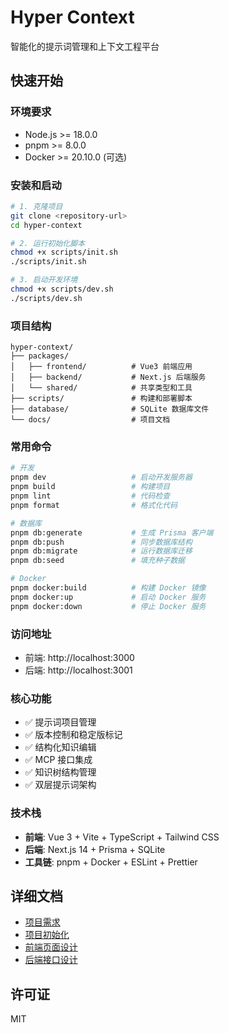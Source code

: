 # Hyper Context

智能化的提示词管理和上下文工程平台

## 快速开始

### 环境要求

- Node.js >= 18.0.0
- pnpm >= 8.0.0
- Docker >= 20.10.0 (可选)

### 安装和启动

```bash
# 1. 克隆项目
git clone <repository-url>
cd hyper-context

# 2. 运行初始化脚本
chmod +x scripts/init.sh
./scripts/init.sh

# 3. 启动开发环境
chmod +x scripts/dev.sh
./scripts/dev.sh
```

### 项目结构

```
hyper-context/
├── packages/
│   ├── frontend/          # Vue3 前端应用
│   ├── backend/           # Next.js 后端服务
│   └── shared/            # 共享类型和工具
├── scripts/               # 构建和部署脚本
├── database/              # SQLite 数据库文件
└── docs/                  # 项目文档
```

### 常用命令

```bash
# 开发
pnpm dev                   # 启动开发服务器
pnpm build                 # 构建项目
pnpm lint                  # 代码检查
pnpm format                # 格式化代码

# 数据库
pnpm db:generate           # 生成 Prisma 客户端
pnpm db:push               # 同步数据库结构
pnpm db:migrate            # 运行数据库迁移
pnpm db:seed               # 填充种子数据

# Docker
pnpm docker:build          # 构建 Docker 镜像
pnpm docker:up             # 启动 Docker 服务
pnpm docker:down           # 停止 Docker 服务
```

### 访问地址

- 前端: http://localhost:3000
- 后端: http://localhost:3001

### 核心功能

- ✅ 提示词项目管理
- ✅ 版本控制和稳定版标记
- ✅ 结构化知识编辑
- ✅ MCP 接口集成
- ✅ 知识树结构管理
- ✅ 双层提示词架构

### 技术栈

- **前端**: Vue 3 + Vite + TypeScript + Tailwind CSS
- **后端**: Next.js 14 + Prisma + SQLite
- **工具链**: pnpm + Docker + ESLint + Prettier

## 详细文档

- [项目需求](./REQUIRE.md)
- [项目初始化](./项目初始化.md)
- [前端页面设计](./前端页面设计.md)
- [后端接口设计](./后端接口+数据库设计.md)

## 许可证

MIT